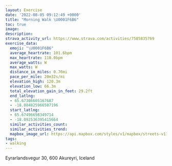 ```yaml
---
layout: Exercise
date: '2022-08-05 09:12:49 +0000'
title: "Morning Walk \U0001F6B6"
toc: true
image:
description:
strava_activity_url: https://www.strava.com/activities/7585835769
exercise_data:
  emoji: "\U0001F6B6"
  average_heartrate: 101.6bpm
  max_heartrate: 110.0bpm
  average_watts: W
  max_watts: W
  distance_in_miles: 0.76mi
  pace_per_mile: 20m32s/mi
  elevation_high: 120.3m
  elevation_low: 66.3m
  total_elevation_gain_in_feet: 29.2ft
  end_latlng:
  - 65.67306605167687
  - -18.084825966507196
  start_latlng:
  - 65.67496698349714
  - -18.092536395415664
  similar_activities_count:
  similar_activities_trend:
  mapbox_image_url: https://api.mapbox.com/styles/v1/mapbox/streets-v11/static/path-5+787af2-1.0(oczoKjulmB%3FXQz%40KID%60ADt%40BHAIEGGA%5Bi%40GSGu%40Ga%40H%5DMb%40SxAC%3FEEG%3FQYOt%40S%40F%7B%40I%7BBDi%40B%3FDLPrB%40j%40Il%40AND%60%40Pv%40DhC%40e%40BQZd%40FGB%40Xv%40LRFBXGDK%3FwBNOv%40KPQNEBOEkB%3Fo%40Gw%40DwAC_%40USYa%40MMa%40SSg%40%3FW%40SV%7D%40NgAJYZg%40j%40mAf%40q%40b%40qBNSb%40%5DNaATYZq%40JMTOFCN%40VYXGPUXOJU%3F_%40MyBq%40iDSq%40Qw%40%3Fg%40Nq%40),pin-s-s+e5b22e(-18.09254,65.67496),pin-s-f+89ae00(-18.084829999999993,65.67305999999999)/auto/800x800?access_token=pk.eyJ1Ijoiam9zaGJlY2ttYW4iLCJhIjoiY205eWR2aDd1MWZ6djJrbXc4a3M0bWZleiJ9.XiG9OWkNcZk2QzjJbxLB4A
tags:
- walking
---
```




Eyrarlandsvegur 30, 600 Akureyri, Iceland
